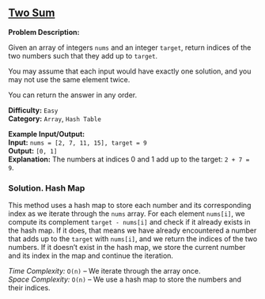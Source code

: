 ## [Two Sum](https://leetcode.com/problems/two-sum/)

**Problem Description:**  

Given an array of integers `nums` and an integer `target`, return indices of the two numbers such that they add up to `target`.

You may assume that each input would have exactly one solution, and you may not use the same element twice.

You can return the answer in any order.

**Difficulty:** `Easy`  
**Category:** `Array`, `Hash Table`

**Example Input/Output:**  
**Input:** `nums = [2, 7, 11, 15], target = 9`  
**Output:** `[0, 1]`  
**Explanation:** The numbers at indices 0 and 1 add up to the target: `2 + 7 = 9`.



### Solution. Hash Map

This method uses a hash map to store each number and its corresponding index as we iterate through the `nums` array. For each element `nums[i]`, we compute its complement `target - nums[i]` and check if it already exists in the hash map. If it does, that means we have already encountered a number that adds up to the `target` with `nums[i]`, and we return the indices of the two numbers. If it doesn’t exist in the hash map, we store the current number and its index in the map and continue the iteration.

*Time Complexity:* `O(n)` – We iterate through the array once.  
*Space Complexity:* `O(n)` – We use a hash map to store the numbers and their indices.

